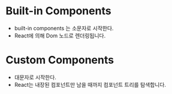 # Built-in Components

- built-in components 는 소문자로 시작한다.
- React에 의해 Dom 노드로 렌더링됩니다.

# Custom Components

- 대문자로 시작한다.
- React는 내장된 컴포넌트만 남을 때까지 컴포넌트 트리를 탐색합니다.
